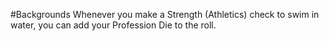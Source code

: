 #Backgrounds
Whenever you make a Strength (Athletics) check to swim in water, you can add your Profession Die to the roll.